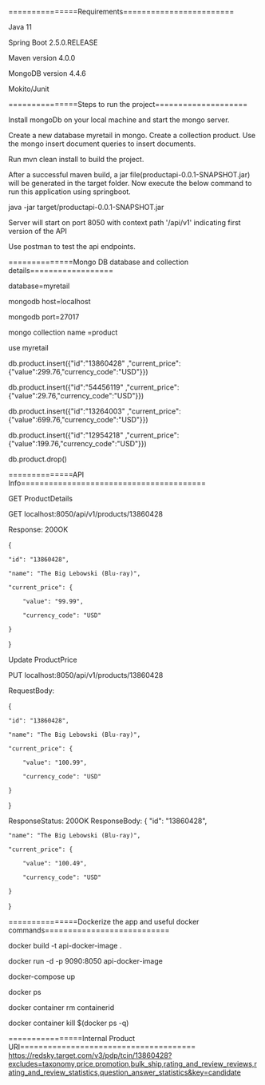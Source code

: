 
===============Requirements========================

Java 11

Spring Boot 2.5.0.RELEASE

Maven version 4.0.0

MongoDB version 4.4.6

Mokito/Junit

===============Steps to run the project====================

Install mongoDb on your local machine and start the mongo server.

Create a new database myretail in mongo. Create a collection product. Use the mongo insert document queries to insert documents.

Run mvn clean install to build the project.

After a successful maven build, a jar file(productapi-0.0.1-SNAPSHOT.jar) will be generated in the target folder. Now execute the below command to run this application using springboot.

java -jar target/productapi-0.0.1-SNAPSHOT.jar

Server will start on port 8050 with context path '/api/v1' indicating first version of the API

Use postman to test the api endpoints.

==============Mongo DB database and collection details==================

database=myretail

mongodb host=localhost

mongodb port=27017

mongo collection name =product

use myretail

db.product.insert({"id":"13860428" ,"current_price":{"value":299.76,"currency_code":"USD"}})

db.product.insert({"id":"54456119" ,"current_price":{"value":29.76,"currency_code":"USD"}})

db.product.insert({"id":"13264003" ,"current_price":{"value":699.76,"currency_code":"USD"}})

db.product.insert({"id":"12954218" ,"current_price":{"value":199.76,"currency_code":"USD"}})

db.product.drop()

==============API Info========================================

GET ProductDetails

 GET localhost:8050/api/v1/products/13860428

 Response: 200OK


 {
 
    "id": "13860428",
    
    "name": "The Big Lebowski (Blu-ray)",
    
    "current_price": {
    
        "value": "99.99",
        
        "currency_code": "USD"
        
    }
    
}

Update ProductPrice

PUT localhost:8050/api/v1/products/13860428


RequestBody:

{

    "id": "13860428",
    
    "name": "The Big Lebowski (Blu-ray)",
    
    "current_price": {
    
        "value": "100.99",
        
        "currency_code": "USD"
        
    }
    
}

ResponseStatus: 200OK
ResponseBody:
{
    "id": "13860428",
    
    "name": "The Big Lebowski (Blu-ray)",
    
    "current_price": {
    
        "value": "100.49",
        
        "currency_code": "USD"
        
    }
}


===============Dockerize the app and useful docker commands===========================

docker build -t api-docker-image .

docker run -d -p 9090:8050 api-docker-image

docker-compose up

docker ps

docker container rm containerid

docker container kill $(docker ps -q)

================Internal Product URI======================================
https://redsky.target.com/v3/pdp/tcin/13860428?excludes=taxonomy,price,promotion,bulk_ship,rating_and_review_reviews,rating_and_review_statistics,question_answer_statistics&key=candidate
